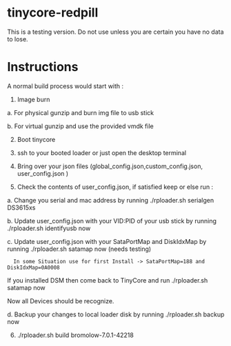 # tinycore-redpill
This is a testing version. Do not use unless you are certain you have no data to lose.

# Instructions 

A normal build process would start with :

1. Image burn

a. For physical gunzip and burn img file to usb stick

b. For virtual gunzip and use the provided vmdk file 

2. Boot tinycore

3. ssh to your booted loader or just open the desktop terminal 

4. Bring over your json files (global_config.json,custom_config.json, user_config.json )

5. Check the contents of user_config.json, if satisfied keep or else run :

a. Change you serial and mac address by running ./rploader.sh serialgen DS3615xs

b. Update user_config.json with your VID:PID of your usb stick by running ./rploader.sh identifyusb now

c. Update user_config.json with your SataPortMap and DiskIdxMap by running ./rploader.sh satamap now (needs testing)

      In some Situation use for first Install -> SataPortMap=188 and DiskIdxMap=0A0008
   
   If you installed DSM then come back to TinyCore and run ./rploader.sh satamap now
   
   Now all Devices should be recognize.

d. Backup your changes to local loader disk by running  ./rploader.sh backup now


6. ./rploader.sh build bromolow-7.0.1-42218
